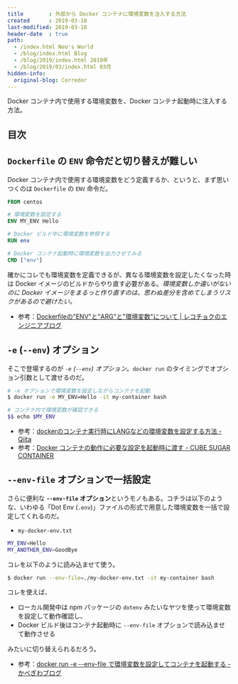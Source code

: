 ```yaml
---
title        : 外部から Docker コンテナに環境変数を注入する方法
created      : 2019-03-18
last-modified: 2019-03-18
header-date  : true
path:
  - /index.html Neo's World
  - /blog/index.html Blog
  - /blog/2019/index.html 2019年
  - /blog/2019/03/index.html 03月
hidden-info:
  original-blog: Corredor
---
```


Docker コンテナ内で使用する環境変数を、Docker コンテナ起動時に注入する方法。

## 目次

## `Dockerfile` の `ENV` 命令だと切り替えが難しい

Docker コンテナ内で使用する環境変数をどう定義するか、というと、まず思いつくのは `Dockerfile` の `ENV` 命令だ。

```dockerfile
FROM centos

# 環境変数を設定する
ENV MY_ENV Hello

# Docker ビルド中に環境変数を参照する
RUN env

# Docker コンテナ起動時に環境変数を出力させてみる
CMD ["env"]
```

確かにコレでも環境変数を定義できるが、異なる環境変数を設定したくなった時は Docker イメージのビルドからやり直す必要がある。*環境変数しか違いがないのに Docker イメージをまるっと作り直すのは、思わぬ差分を含めてしまうリスクがあるので避けたい。*

- 参考：[Dockerfileの"ENV"と"ARG"と"環境変数"について | レコチョクのエンジニアブログ](https://techblog.recochoku.jp/1979)

## `-e` (`--env`) オプション

そこで登場するのが *`-e` (`--env`) オプション*。`docker run` のタイミングでオプション引数として渡せるのだ。

```bash
# -e オプションで環境変数を設定しながらコンテナを起動
$ docker run -e MY_ENV=Hello -it my-container bash

# コンテナ内で環境変数が確認できる
$$ echo $MY_ENV
```

- 参考：[dockerのコンテナ実行時にLANGなどの環境変数を設定する方法 - Qiita](https://qiita.com/yuki2006/items/6cea8c352e38f047b52a)
- 参考：[Docker コンテナの動作に必要な設定を起動時に渡す - CUBE SUGAR CONTAINER](https://blog.amedama.jp/entry/2018/01/30/230221)

## `--env-file` オプションで一括設定

さらに便利な **`--env-file` オプション**というモノもある。コチラは以下のような、いわゆる「Dot Env (`.env`)」ファイルの形式で用意した環境変数を一括で設定してくれるのだ。

- `my-docker-env.txt`

```bash
MY_ENV=Hello
MY_ANOTHER_ENV=GoodBye
```

コレを以下のように読み込ませて使う。

```bash
$ docker run --env-file=./my-docker-env.txt -it my-container bash
```

コレを使えば、

- ローカル開発中は npm パッケージの `dotenv` みたいなヤツを使って環境変数を設定して動作確認し、
- Docker ビルド後はコンテナ起動時に `--env-file` オプションで読み込ませて動作させる

みたいに切り替えられるだろう。

- 参考：[docker run -e --env-file で環境変数を設定してコンテナを起動する - かべぎわブログ](https://www.kabegiwablog.com/entry/2018/07/25/100000)
